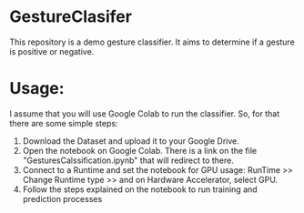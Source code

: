 # GestureClasifer

This repository is a demo gesture classifier. It aims to determine if a gesture is positive or negative.

# Usage:

I assume that you will use Google Colab to run the classifier.
So, for that there are some simple steps:

1) Download the Dataset and upload it to your Google Drive.
2) Open the notebook on Google Colab. There is a link on the file "GesturesCalssification.ipynb" that will redirect to there.
3) Connect to a Runtime and set the notebook for GPU usage: RunTime >> Change Runtime type >> and on Hardware Accelerator, select GPU.
4) Follow the steps explained on the notebook to run training and prediction processes

